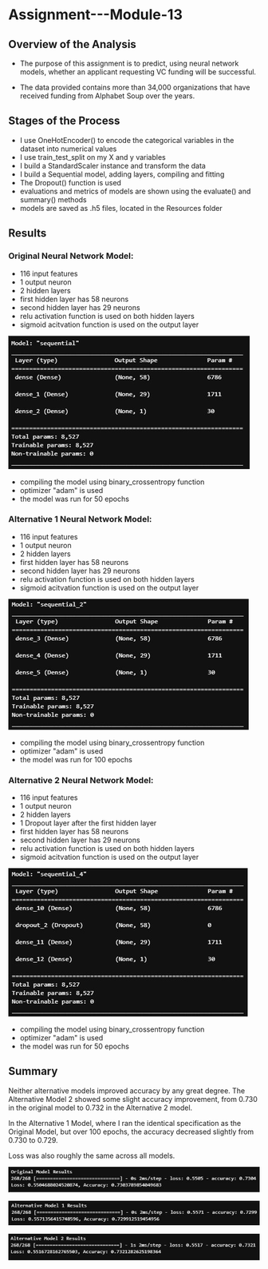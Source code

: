 # Assignment---Module-13

## Overview of the Analysis

* The purpose of this assignment is to predict, using neural network models, whether an applicant requesting VC funding will be successful.

* The data provided contains more than 34,000 organizations that have received funding from Alphabet Soup over the years.


## Stages of the Process


   * I use OneHotEncoder() to encode the categorical variables in the dataset into numerical values
   * I use train_test_split on my X and y variables
   * I build a StandardScaler instance and transform the data
   * I build a Sequential model, adding layers, compiling and fitting
   * The Dropout() function is used
   * evaluations and metrics of models are shown using the evaluate() and summary() methods
   * models are saved as .h5 files, located in the Resources folder

## Results


### Original Neural Network Model:
  
  * 116 input features
  * 1 output neuron
  * 2 hidden layers
  * first hidden layer has 58 neurons
  * second hidden layer has 29 neurons
  * relu activation function is used on both hidden layers
  * sigmoid acitvation function is used on the output layer
  

![](Images/Original_Model_Summary.JPG)


  * compiling the model using binary_crossentropy function
  * optimizer "adam" is used
  * the model was run for 50 epochs


### Alternative 1 Neural Network Model:
  
  * 116 input features
  * 1 output neuron
  * 2 hidden layers
  * first hidden layer has 58 neurons
  * second hidden layer has 29 neurons
  * relu activation function is used on both hidden layers
  * sigmoid acitvation function is used on the output layer
  
![A1 Model Summary](Images/A1_Model_Summary.JPG)

  * compiling the model using binary_crossentropy function
  * optimizer "adam" is used
  * the model was run for 100 epochs


### Alternative 2 Neural Network Model:
  
  * 116 input features
  * 1 output neuron
  * 2 hidden layers
  * 1 Dropout layer after the first hidden layer
  * first hidden layer has 58 neurons
  * second hidden layer has 29 neurons
  * relu activation function is used on both hidden layers
  * sigmoid acitvation function is used on the output layer
  
![A2 Model Summary](Images/A2_Model_Summary.JPG)

  * compiling the model using binary_crossentropy function
  * optimizer "adam" is used
  * the model was run for 50 epochs

## Summary

Neither alternative models improved accuracy by any great degree. The Alternative Model 2 showed some slight accuracy improvement, from 0.730 in the original model to 0.732 in the Alternative 2 model.

In the Alternative 1 Model, where I ran the identical specification as the Original Model, but over 100 epochs, the accuracy decreased slightly from 0.730 to 0.729.

Loss was also roughly the same across all models.

![Original_Model_Results](Images/Original_Model_Results.JPG)

![A1_Model_Results](Images/A1_Model_Results.JPG)

![A2_Model_Results](Images/A2_Model_Results.JPG)

